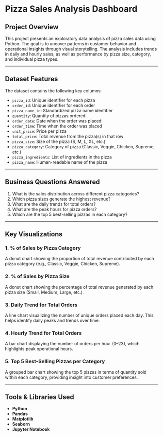 # Pizza Sales Analysis Dashboard

## Project Overview

This project presents an exploratory data analysis of pizza sales data using Python. The goal is to uncover patterns in customer behavior and operational insights through visual storytelling. The analysis includes trends in daily and hourly sales, as well as performance by pizza size, category, and individual pizza types.

---

## Dataset Features

The dataset contains the following key columns:

- `pizza_id`: Unique identifier for each pizza
- `order_id`: Unique identifier for each order
- `pizza_name_id`: Standardized pizza name identifier
- `quantity`: Quantity of pizzas ordered
- `order_date`: Date when the order was placed
- `order_time`: Time when the order was placed
- `unit_price`: Price per pizza
- `total_price`: Total revenue from the pizza(s) in that row
- `pizza_size`: Size of the pizza (S, M, L, XL, etc.)
- `pizza_category`: Category of pizza (Classic, Veggie, Chicken, Supreme, etc.)
- `pizza_ingredients`: List of ingredients in the pizza
- `pizza_name`: Human-readable name of the pizza

---

## Business Questions Answered

1. What is the sales distribution across different pizza categories?
2. Which pizza sizes generate the highest revenue?
3. What are the daily trends for total orders?
4. What are the peak hours for pizza orders?
5. Which are the top 5 best-selling pizzas in each category?

---

## Key Visualizations

### 1. % of Sales by Pizza Category
A donut chart showing the proportion of total revenue contributed by each pizza category (e.g., Classic, Veggie, Chicken, Supreme).

### 2. % of Sales by Pizza Size
A donut chart showing the percentage of total revenue generated by each pizza size (Small, Medium, Large, etc.).

### 3. Daily Trend for Total Orders
A line chart visualizing the number of unique orders placed each day. This helps identify daily peaks and trends over time.

### 4. Hourly Trend for Total Orders
A bar chart displaying the number of orders per hour (0–23), which highlights peak operational hours.

### 5. Top 5 Best-Selling Pizzas per Category
A grouped bar chart showing the top 5 pizzas in terms of quantity sold within each category, providing insight into customer preferences.

---

## Tools & Libraries Used

- **Python**
- **Pandas**
- **Matplotlib**
- **Seaborn**
- **Jupyter Notebook**
